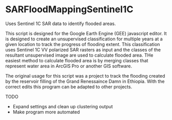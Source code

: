 # SARFloodMappingSentinel1C
Uses Sentinel 1C SAR data to identify flooded areas.

This script is designed for the Google Earth Engine (GEE) javascript editor. 
It is designed to create an unsupervised classification for multiple years at a given location to track the progress of flooding extent.
This classification uses Sentinel 1C VV polarized SAR rasters as input and the classes of the resultant unsupervised image are used to calculate flooded area.
THe easiest method to calculate flooded area is by merging classes that represent water area in ArcGIS Pro or another GIS software.

The original usage for this script was a project to track the flooding created by the reservoir filling of the Grand Renessaince Damn in Ethiopia. 
With the correct edits this program can be adapted to other projects.

TODO
- Expand settings and clean up clustering output
- Make program more automated 
